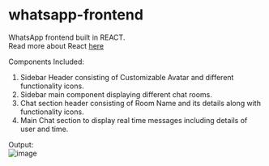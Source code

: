 # whatsapp-frontend

WhatsApp frontend built in REACT.<br/>
Read more about React <a href= "https://reactjs.org/"> here</a> <br/>

Components Included: <br/>
1. Sidebar Header consisting of Customizable Avatar and different functionality icons.<br/>
2. Sidebar main component displaying different chat rooms.
3. Chat section header consisting of Room Name and its details along with functionality icons. <br/>
4. Main Chat section to display real time messages including details of user and time.<br/>

Output: </br>
![image](https://user-images.githubusercontent.com/78642923/122679348-1b07cf00-d208-11eb-8a5b-4266c254037d.png)

